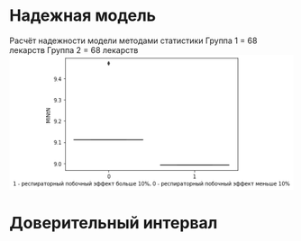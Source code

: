 # Надежная модель
Расчёт надежности модели методами статистики
Группа 1 = 68 лекарств
Группа 2 = 68 лекарств
![alt tag](https://github.com/Chertoganov/Reliable-model/blob/main/boxplot.png "Описание будет тут")​
# Доверительный интервал
